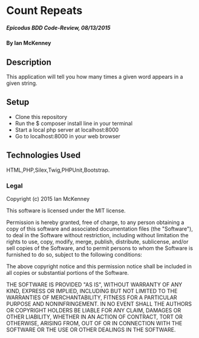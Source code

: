 # Count Repeats

##### Epicodus BDD Code-Review, 08/13/2015

#### By Ian McKenney

## Description

This application will tell you how many times a given word appears in a given string.

## Setup

* Clone this repository
* Run the $ composer install line in your terminal
* Start a local php server at localhost:8000
* Go to localhost:8000 in your web browser

## Technologies Used

HTML,PHP,Silex,Twig,PHPUnit,Bootstrap.

### Legal

Copyright (c) 2015 Ian McKenney

This software is licensed under the MIT license.

Permission is hereby granted, free of charge, to any person obtaining a copy
of this software and associated documentation files (the "Software"), to deal
in the Software without restriction, including without limitation the rights
to use, copy, modify, merge, publish, distribute, sublicense, and/or sell
copies of the Software, and to permit persons to whom the Software is
furnished to do so, subject to the following conditions:

The above copyright notice and this permission notice shall be included in
all copies or substantial portions of the Software.

THE SOFTWARE IS PROVIDED "AS IS", WITHOUT WARRANTY OF ANY KIND, EXPRESS OR
IMPLIED, INCLUDING BUT NOT LIMITED TO THE WARRANTIES OF MERCHANTABILITY,
FITNESS FOR A PARTICULAR PURPOSE AND NONINFRINGEMENT. IN NO EVENT SHALL THE
AUTHORS OR COPYRIGHT HOLDERS BE LIABLE FOR ANY CLAIM, DAMAGES OR OTHER
LIABILITY, WHETHER IN AN ACTION OF CONTRACT, TORT OR OTHERWISE, ARISING FROM,
OUT OF OR IN CONNECTION WITH THE SOFTWARE OR THE USE OR OTHER DEALINGS IN
THE SOFTWARE.
